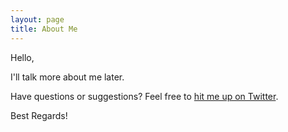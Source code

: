 ```yaml
---
layout: page
title: About Me
---
```


Hello,

I'll talk more about me later.

Have questions or suggestions? Feel free to [hit me up on Twitter](https://twitter.com/ml4me_io).

Best Regards!
